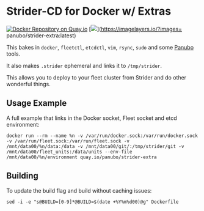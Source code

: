 # Strider-CD for Docker w/ Extras

[![Docker Repository on Quay.io](https://quay.io/repository/panubo/strider-extra/status "Docker Repository on Quay.io")](https://quay.io/repository/panubo/strider-extra)
[![](https://badge.imagelayers.io/panubo/strider-extra:latest.svg)](https://imagelayers.io/?images= panubo/strider-extra:latest)

This bakes in `docker`, `fleetctl`, `etcdctl`, `vim`, `rsync`, `sudo` and some [Panubo](https://panubo.io) tools.

It also makes `.strider` ephemeral and links it to `/tmp/strider`.

This allows you to deploy to your fleet cluster from Strider and do other wonderful things.

## Usage Example

A full example that links in the Docker socket, Fleet socket and etcd environment:

```
docker run --rm --name %n -v /var/run/docker.sock:/var/run/docker.sock -v /var/run/fleet.sock:/var/run/fleet.sock -v /mnt/data00/%n/data:/data -v /mnt/data00/git/:/tmp/strider/git -v /mnt/data00/fleet_units:/data/units --env-file /mnt/data00/%n/environment quay.io/panubo/strider-extra
```

## Building

To update the build flag and build without caching issues:

```
sed -i -e "s@BUILD=[0-9]*@BUILD=$(date +%Y%m%d00)@g" Dockerfile
```
